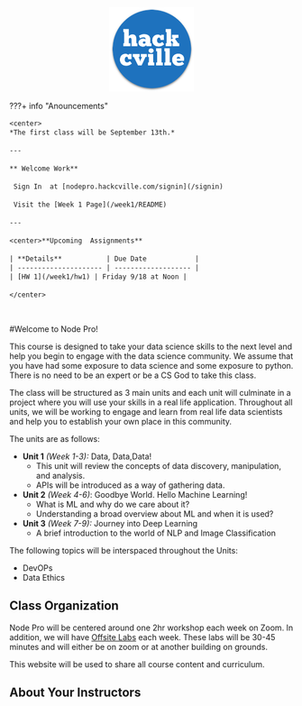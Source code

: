 

<div style="text-align: center"><img src="HC.png" width="150" /></div>



???+ info "Anouncements"

    <center>
    *The first class will be September 13th.* 
    
    ---
    
    ** Welcome Work**
    
     Sign In  at [nodepro.hackcville.com/signin](/signin)
     
     Visit the [Week 1 Page](/week1/README)
    
    ---
    
    <center>**Upcoming  Assignments**
    
    | **Details**           | Due Date            |
    | --------------------- | ------------------- |
    | [HW 1](/week1/hw1) | Friday 9/18 at Noon |
    
    </center>

​    



#Welcome to Node Pro! 



This course is designed to take your data science skills to the next level and help you begin to engage with the data science community. We assume that you have had some exposure to data science and some exposure  to python. There is no need to be an expert or be a CS God to take this class. 



The class will be structured as 3 main units and each unit will culminate in a project where you will use your skills in a real life application. Throughout all units, we will be working to engage and learn from real life data scientists and help you to establish your own place in this community. 

The units are as follows:

* **Unit 1** *(Week 1-3):*  Data, Data,Data!
  	- This unit will review the concepts of data discovery, manipulation, and analysis. 
  	- APIs will be introduced as a way of gathering data.
* **Unit 2**     *(Week 4-6)*:  Goodbye World. Hello Machine Learning!
  	* What is ML and why do we care about it?
  	* Understanding a broad overview about ML and when it is used?
* **Unit 3** *(Week 7-9):* Journey into Deep Learning
  	* A brief introduction to the world of NLP and Image Classification

The following topics will be interspaced throughout the Units:

* DevOPs
* Data Ethics





## Class Organization

Node Pro will be centered around one 2hr workshop each week on Zoom. In addition, we will have <u>Offsite Labs</u> each week. These labs will be 30-45 minutes and will either be on zoom or at another building on grounds. 



This website will be used to share all course content and curriculum. 





## About Your Instructors

